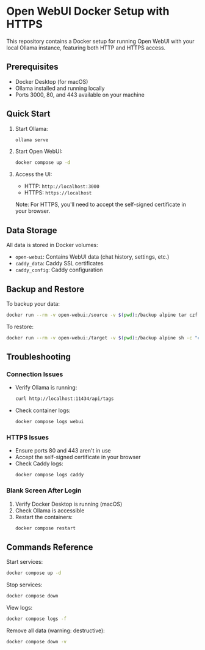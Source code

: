 # Open WebUI Docker Setup with HTTPS

This repository contains a Docker setup for running Open WebUI with your local Ollama instance, featuring both HTTP and HTTPS access.

## Prerequisites

- Docker Desktop (for macOS)
- Ollama installed and running locally
- Ports 3000, 80, and 443 available on your machine

## Quick Start

1. Start Ollama:
   ```bash
   ollama serve
   ```

2. Start Open WebUI:
   ```bash
   docker compose up -d
   ```

3. Access the UI:
   - HTTP: `http://localhost:3000`
   - HTTPS: `https://localhost`

   Note: For HTTPS, you'll need to accept the self-signed certificate in your browser.

## Data Storage

All data is stored in Docker volumes:
- `open-webui`: Contains WebUI data (chat history, settings, etc.)
- `caddy_data`: Caddy SSL certificates
- `caddy_config`: Caddy configuration

## Backup and Restore

To backup your data:
```bash
docker run --rm -v open-webui:/source -v $(pwd):/backup alpine tar czf /backup/open-webui-backup.tar.gz -C /source .
```

To restore:
```bash
docker run --rm -v open-webui:/target -v $(pwd):/backup alpine sh -c "cd /target && tar xzf /backup/open-webui-backup.tar.gz"
```

## Troubleshooting

### Connection Issues
- Verify Ollama is running:
  ```bash
  curl http://localhost:11434/api/tags
  ```
- Check container logs:
  ```bash
  docker compose logs webui
  ```

### HTTPS Issues
- Ensure ports 80 and 443 aren't in use
- Accept the self-signed certificate in your browser
- Check Caddy logs:
  ```bash
  docker compose logs caddy
  ```

### Blank Screen After Login
1. Verify Docker Desktop is running (macOS)
2. Check Ollama is accessible
3. Restart the containers:
   ```bash
   docker compose restart
   ```

## Commands Reference

Start services:
```bash
docker compose up -d
```

Stop services:
```bash
docker compose down
```

View logs:
```bash
docker compose logs -f
```

Remove all data (warning: destructive):
```bash
docker compose down -v
